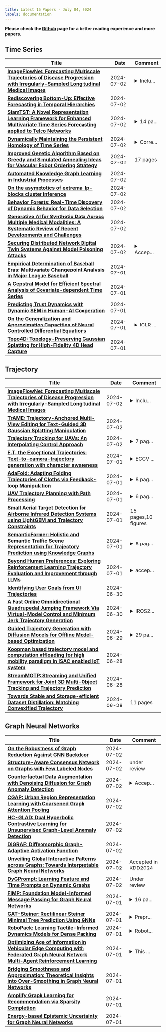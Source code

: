 ```yaml
---
title: Latest 15 Papers - July 04, 2024
labels: documentation
---
```

**Please check the [Github](https://github.com/zezhishao/MTS_Daily_ArXiv) page for a better reading experience and more papers.**

## Time Series
| **Title** | **Date** | **Comment** |
| --- | --- | --- |
| **[ImageFlowNet: Forecasting Multiscale Trajectories of Disease Progression with Irregularly-Sampled Longitudinal Medical Images](http://arxiv.org/abs/2406.14794v2)** | 2024-07-02 | <details><summary>Inclu...</summary><p>Included reference to codebase. Added acknowledgements</p></details> |
| **[Rediscovering Bottom-Up: Effective Forecasting in Temporal Hierarchies](http://arxiv.org/abs/2407.02367v1)** | 2024-07-02 |  |
| **[SiamTST: A Novel Representation Learning Framework for Enhanced Multivariate Time Series Forecasting applied to Telco Networks](http://arxiv.org/abs/2407.02258v1)** | 2024-07-02 | <details><summary>14 pa...</summary><p>14 pages, 3 figures, public codebase</p></details> |
| **[Dynamically Maintaining the Persistent Homology of Time Series](http://arxiv.org/abs/2311.01115v2)** | 2024-07-02 | <details><summary>Corre...</summary><p>Corrected the statement and proof of Theorem 5.2; added a missing edge-case to the anti-cancellation algorithm</p></details> |
| **[Improved Genetic Algorithm Based on Greedy and Simulated Annealing Ideas for Vascular Robot Ordering Strategy](http://arxiv.org/abs/2403.19484v2)** | 2024-07-02 | 17 pages |
| **[Automated Knowledge Graph Learning in Industrial Processes](http://arxiv.org/abs/2407.02106v1)** | 2024-07-02 |  |
| **[On the asymptotics of extremal lp-blocks cluster inference](http://arxiv.org/abs/2212.13521v3)** | 2024-07-02 |  |
| **[Behavior Forests: Real-Time Discovery of Dynamic Behavior for Data Selection](http://arxiv.org/abs/2407.02008v1)** | 2024-07-02 |  |
| **[Generative AI for Synthetic Data Across Multiple Medical Modalities: A Systematic Review of Recent Developments and Challenges](http://arxiv.org/abs/2407.00116v2)** | 2024-07-02 |  |
| **[Securing Distributed Network Digital Twin Systems Against Model Poisoning Attacks](http://arxiv.org/abs/2407.01917v1)** | 2024-07-02 | <details><summary>Accep...</summary><p>Accepted by Internet of Things Journal (IoT-J). arXiv admin note: substantial text overlap with arXiv:2404.14389</p></details> |
| **[Empirical Determination of Baseball Eras: Multivariate Changepoint Analysis in Major League Baseball](http://arxiv.org/abs/2407.01797v1)** | 2024-07-01 |  |
| **[A Cepstral Model for Efficient Spectral Analysis of Covariate-dependent Time Series](http://arxiv.org/abs/2407.01763v1)** | 2024-07-01 |  |
| **[Predicting Trust Dynamics with Dynamic SEM in Human-AI Cooperation](http://arxiv.org/abs/2407.01752v1)** | 2024-07-01 |  |
| **[On the Generalization and Approximation Capacities of Neural Controlled Differential Equations](http://arxiv.org/abs/2305.16791v4)** | 2024-07-01 | <details><summary>ICLR ...</summary><p>ICLR 2024. First presented at the F4CLD Workshop at ICML 2023</p></details> |
| **[Topo4D: Topology-Preserving Gaussian Splatting for High-Fidelity 4D Head Capture](http://arxiv.org/abs/2406.00440v2)** | 2024-07-01 |  |

## Trajectory
| **Title** | **Date** | **Comment** |
| --- | --- | --- |
| **[ImageFlowNet: Forecasting Multiscale Trajectories of Disease Progression with Irregularly-Sampled Longitudinal Medical Images](http://arxiv.org/abs/2406.14794v2)** | 2024-07-02 | <details><summary>Inclu...</summary><p>Included reference to codebase. Added acknowledgements</p></details> |
| **[TrAME: Trajectory-Anchored Multi-View Editing for Text-Guided 3D Gaussian Splatting Manipulation](http://arxiv.org/abs/2407.02034v1)** | 2024-07-02 |  |
| **[Trajectory Tracking for UAVs: An Interpolating Control Approach](http://arxiv.org/abs/2407.01095v2)** | 2024-07-02 | <details><summary>7 pag...</summary><p>7 pages, submitted to MMAR2024 conference</p></details> |
| **[E.T. the Exceptional Trajectories: Text-to-camera-trajectory generation with character awareness](http://arxiv.org/abs/2407.01516v1)** | 2024-07-01 | <details><summary>ECCV ...</summary><p>ECCV 2024. Project page: https://www.lix.polytechnique.fr/vista/projects/2024_et_courant/</p></details> |
| **[AdaFold: Adapting Folding Trajectories of Cloths via Feedback-loop Manipulation](http://arxiv.org/abs/2403.06210v2)** | 2024-07-01 | <details><summary>8 pag...</summary><p>8 pages, 6 figures, 5 tables. Currently under review</p></details> |
| **[UAV Trajectory Planning with Path Processing](http://arxiv.org/abs/2407.01366v1)** | 2024-07-01 | <details><summary>6 pag...</summary><p>6 pages, submitted to ICARCV2024 conference</p></details> |
| **[Small Aerial Target Detection for Airborne Infrared Detection Systems using LightGBM and Trajectory Constraints](http://arxiv.org/abs/2407.01278v1)** | 2024-07-01 | 15 pages,10 figures |
| **[SemanticFormer: Holistic and Semantic Traffic Scene Representation for Trajectory Prediction using Knowledge Graphs](http://arxiv.org/abs/2404.19379v3)** | 2024-07-01 | <details><summary>8 pag...</summary><p>8 pages, 7 figures, has been accepted for publication in the IEEE Robotics and Automation Letters (RA-L)</p></details> |
| **[Beyond Human Preferences: Exploring Reinforcement Learning Trajectory Evaluation and Improvement through LLMs](http://arxiv.org/abs/2406.19644v2)** | 2024-07-01 | <details><summary>accep...</summary><p>accepted by IJCAI 2024 GAAMAL</p></details> |
| **[Identifying User Goals from UI Trajectories](http://arxiv.org/abs/2406.14314v2)** | 2024-06-30 |  |
| **[A Fast Online Omnidirectional Quadrupedal Jumping Framework Via Virtual-Model Control and Minimum Jerk Trajectory Generation](http://arxiv.org/abs/2407.00658v1)** | 2024-06-30 | <details><summary>IROS2...</summary><p>IROS2024 paper,7 pages,8 figures</p></details> |
| **[Guided Trajectory Generation with Diffusion Models for Offline Model-based Optimization](http://arxiv.org/abs/2407.01624v1)** | 2024-06-29 | <details><summary>29 pa...</summary><p>29 pages, 11 figures, 17 tables</p></details> |
| **[Koopman based trajectory model and computation offloading for high mobility paradigm in ISAC enabled IoT system](http://arxiv.org/abs/2406.19871v1)** | 2024-06-28 |  |
| **[StreamMOTP: Streaming and Unified Framework for Joint 3D Multi-Object Tracking and Trajectory Prediction](http://arxiv.org/abs/2406.19844v1)** | 2024-06-28 |  |
| **[Towards Stable and Storage-efficient Dataset Distillation: Matching Convexified Trajectory](http://arxiv.org/abs/2406.19827v1)** | 2024-06-28 | 11 pages |

## Graph Neural Networks
| **Title** | **Date** | **Comment** |
| --- | --- | --- |
| **[On the Robustness of Graph Reduction Against GNN Backdoor](http://arxiv.org/abs/2407.02431v1)** | 2024-07-02 |  |
| **[Structure-Aware Consensus Network on Graphs with Few Labeled Nodes](http://arxiv.org/abs/2407.02188v1)** | 2024-07-02 | under review |
| **[Counterfactual Data Augmentation with Denoising Diffusion for Graph Anomaly Detection](http://arxiv.org/abs/2407.02143v1)** | 2024-07-02 | <details><summary>Accep...</summary><p>Accepted by IEEE Transactions on Computational Social Systems(TCSS). DOI: https://doi.org/10.1109/TCSS.2024.3403503</p></details> |
| **[CGAP: Urban Region Representation Learning with Coarsened Graph Attention Pooling](http://arxiv.org/abs/2407.02074v1)** | 2024-07-02 |  |
| **[HC-GLAD: Dual Hyperbolic Contrastive Learning for Unsupervised Graph-Level Anomaly Detection](http://arxiv.org/abs/2407.02057v1)** | 2024-07-02 |  |
| **[DiGRAF: Diffeomorphic Graph-Adaptive Activation Function](http://arxiv.org/abs/2407.02013v1)** | 2024-07-02 |  |
| **[Unveiling Global Interactive Patterns across Graphs: Towards Interpretable Graph Neural Networks](http://arxiv.org/abs/2407.01979v1)** | 2024-07-02 | Accepted in KDD2024 |
| **[DyGPrompt: Learning Feature and Time Prompts on Dynamic Graphs](http://arxiv.org/abs/2405.13937v4)** | 2024-07-02 | Under review |
| **[FIMP: Foundation Model-Informed Message Passing for Graph Neural Networks](http://arxiv.org/abs/2210.09475v5)** | 2024-07-01 | <details><summary>16 pa...</summary><p>16 pages (12 + 4 pages appendix). 5 figures and 4 tables</p></details> |
| **[GAT-Steiner: Rectilinear Steiner Minimal Tree Prediction Using GNNs](http://arxiv.org/abs/2407.01440v1)** | 2024-07-01 | <details><summary>Prepr...</summary><p>Preprint for The 2024 IEEE/ACM International Conference on Computer-Aided Design (ICCAD 2024)</p></details> |
| **[RoboPack: Learning Tactile-Informed Dynamics Models for Dense Packing](http://arxiv.org/abs/2407.01418v1)** | 2024-07-01 | <details><summary>Robot...</summary><p>Robotics: Science and Systems (RSS), 2024. Project page: https://robo-pack.github.io/</p></details> |
| **[Optimizing Age of Information in Vehicular Edge Computing with Federated Graph Neural Network Multi-Agent Reinforcement Learning](http://arxiv.org/abs/2407.02342v1)** | 2024-07-01 | <details><summary>This ...</summary><p>This paper has been submitted to IEEE Journal. The source code has been released at: https://github.com/qiongwu86/Optimizing-AoI-in-VEC-with-Federated-Graph-Neural-Network-Multi-Agent-Reinforcement-Learning</p></details> |
| **[Bridging Smoothness and Approximation: Theoretical Insights into Over-Smoothing in Graph Neural Networks](http://arxiv.org/abs/2407.01281v1)** | 2024-07-01 |  |
| **[Amplify Graph Learning for Recommendation via Sparsity Completion](http://arxiv.org/abs/2406.18984v2)** | 2024-07-01 |  |
| **[Energy-based Epistemic Uncertainty for Graph Neural Networks](http://arxiv.org/abs/2406.04043v2)** | 2024-07-01 |  |

